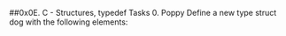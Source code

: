##0x0E. C - Structures, typedef Tasks 0. Poppy Define a new type struct dog with the following elements:
